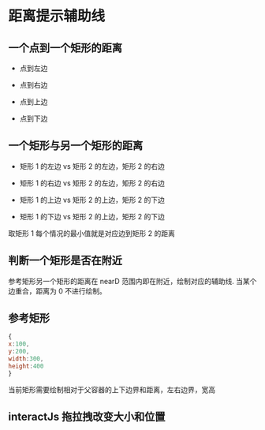 # 距离提示辅助线

## 一个点到一个矩形的距离

- 点到左边

- 点到右边

- 点到上边

- 点到下边

## 一个矩形与另一个矩形的距离

- 矩形 1 的左边 vs 矩形 2 的左边，矩形 2 的右边

- 矩形 1 的右边 vs 矩形 2 的左边，矩形 2 的右边

- 矩形 1 的上边 vs 矩形 2 的上边，矩形 2 的下边

- 矩形 1 的下边 vs 矩形 2 的上边，矩形 2 的下边

取矩形 1 每个情况的最小值就是对应边到矩形 2 的距离

## 判断一个矩形是否在附近

参考矩形另一个矩形的距离在 nearD 范围内即在附近，绘制对应的辅助线.
当某个边重合，距离为 0 不进行绘制。

## 参考矩形

```js
{
x:100,
y:200,
width:300,
height:400
}
```

当前矩形需要绘制相对于父容器的上下边界和距离，左右边界，宽高

## interactJs 拖拉拽改变大小和位置
